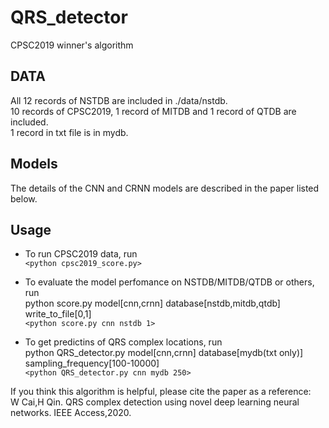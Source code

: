 # QRS_detector
CPSC2019 winner's algorithm  

## DATA
All 12 records of NSTDB are included in ./data/nstdb.  
10 records of CPSC2019, 1 record of MITDB and 1 record of QTDB are included.  
1 record in txt file is in mydb.  

## Models
The details of the CNN and CRNN models are described in the paper listed below.  

## Usage
   * To run CPSC2019 data, run   
		`<python cpsc2019_score.py>`  
		
   * To evaluate the model perfomance on NSTDB/MITDB/QTDB or others, run  
		python score.py model[cnn,crnn] database[nstdb,mitdb,qtdb] write_to_file[0,1]  
		`<python score.py cnn nstdb 1>`  
		
   * To get predictins of QRS complex locations, run  
		python QRS_detector.py model[cnn,crnn] database[mydb(txt only)] sampling_frequency[100-10000]  
		`<python QRS_detector.py cnn mydb 250>`
		
If you think this algorithm is helpful, please cite the paper as a reference:  
    W Cai,H Qin. QRS complex detection using novel deep learning neural networks. IEEE Access,2020.  
